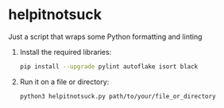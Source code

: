 # helpitnotsuck
Just a script that wraps some Python formatting and linting 

1. Install the required libraries:
   ```bash
   pip install --upgrade pylint autoflake isort black
   ```
2. Run it on a file or directory:
   ```bash
   python3 helpitnotsuck.py path/to/your/file_or_directory
   ```
   

